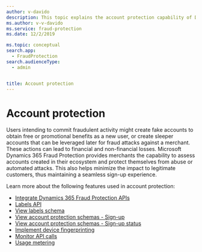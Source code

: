 ```yaml
---
author: v-davido
description: This topic explains the account protection capability of Dynamics 365 Fraud Protection.
ms.author: v-v-davido
ms.service: fraud-protection
ms.date: 12/2/2019

ms.topic: conceptual
search.app: 
  - FraudProtection
search.audienceType:
  - admin


title: Account protection
---
```


# Account protection  

Users intending to commit fraudulent activity might create fake accounts to obtain free or promotional benefits as a new user, or create sleeper accounts that can be leveraged later for fraud attacks against a merchant. These actions can lead to financial and non-financial losses. Microsoft Dynamics 365 Fraud Protection provides merchants the capability to assess accounts created in their ecosystem and protect themselves from abuse or automated attacks. This also helps minimize the impact to legitimate customers, thus maintaining a seamless sign-up experience. 

Learn more about the following features used in account protection:

- [Integrate Dynamics 365 Fraud Protection APIs](integrate-real-time-api.md)
- [Labels API](labels-api.md)
- [View labels schema](labels-schema.md)
- [View account protection schemas - Sign-up](schema.md)
- [View account protection schemas - Sign-up status](signup-status-schema.md)
- [Implement device fingerprinting](device-fingerprinting.md)
- [Monitor API calls](monitoring.md)
- [Usage metering](metering.md)

